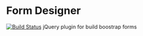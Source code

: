 # Form Designer
[![Build Status](https://travis-ci.org/diegodrumond/form-designer.svg?branch=master)](https://travis-ci.org/diegodrumond/form-designer)
jQuery plugin for build boostrap forms
